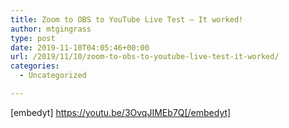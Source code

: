 ```yaml
---
title: Zoom to OBS to YouTube Live Test – It worked!
author: mtgingrass
type: post
date: 2019-11-10T04:05:46+00:00
url: /2019/11/10/zoom-to-obs-to-youtube-live-test-it-worked/
categories:
  - Uncategorized

---
```

[embedyt] https://youtu.be/3OvqJIMEb7Q[/embedyt]